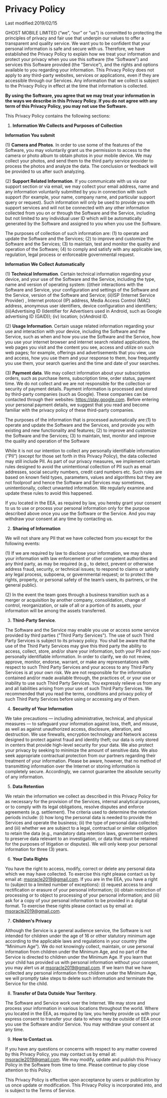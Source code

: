 # Privacy Policy

Last modified:2019/02/15

GHOST MOBILE LIMITED (“we”, “our” or “us”) is committed to protecting the
principles of privacy and fair use that underpin our values to offer a
transparent and quality service. We want you to be confident that your
personal information is safe and secure with us. Therefore, we have
established the Privacy Policy to explain how we treat your information and
protect your privacy when you use this software (the “Software”) and services
this Software provided (the “Service”), and the rights and options available
to you regarding your information. This Privacy Policy does not apply to any
third-party websites, services or applications, even if they are accessible
through our Services. Any information that we collect is subject to the
Privacy Policy in effect at the time that information is collected.

**By using the Software, you agree that we may treat your information in the
ways we describe in this Privacy Policy. If you do not agree with any term of
this Privacy Policy, you may not use the Software.**

This Privacy Policy contains the following sections:

1. **Information We Collects and Purposes of Collection**

**Information You submit**

(1) **Camera and Photos**. In order to use some of the features of the
Software, you may voluntarily grant us the permission to access to the camera
or photo album to obtain photos in your mobile device. We may collect your
photos, and send them to the third party service provider to process the
photos and analyze the data. The conclusion or feedback will be provided to us
after such analyzing.

(2) **Support Related Information**. If you communicate with us via our
support section or via email, we may collect your email address, name and any
information voluntarily submitted by you in connection with such support (for
example, your name, company name, and particular support query or request).
Such information will only be used to provide you with support services and
will not be connected with any other information collected from you on or
through the Software and the Service, including but not limited to any
individual user ID which will be automatically generated by the Software and
assigned to you when you use the Software.

The purposes of collection of such information are: (1) to operate and update
the Software and the Services; (2) to improve and customize the Software and
the Services; (3) to maintain, test and monitor the quality and operation of
the Software; (4) to comply and satisfy with any applicable law, regulation,
legal process or enforceable governmental request.

**Information We Collect Automatically**

(1) **Technical Information**. Certain technical information regarding your
device, and your use of the Software and the Service, including the type, name
and version of operating system: (i)their interactions with the Software and
Service, your configuration and settings of the Software and the Service,
version of the Software and Service; (ii)ISP (Internet Service Provider) ,
Internet protocol (IP) address, Media Access Control (MAC) address, anonymous
user identifiers, device configuration and identifiers; (iii)Advertising ID
(Identifier for Advertisers used in Android, such as Google advertising ID
(GAID)); (iv) location; (v)Android ID.

(2) **Usage Information**. Certain usage related information regarding your
use and interaction with your device, including the Software and the Service,
such as when and how you use the Software and the Service, how you use your
internet browser and internet search related applications, the web pages you
visit and the content you see, access and utilize on such web pages; for
example, offerings and advertisements that you view, use and access, how you
use them and your response to them, how frequently you use them, your search
queries and the time and date of your searches.

(3) **Payment data**. We may collect information about your subscription
orders, such as purchase items, subscription time, order status, payment time.
We do not collect and we are not responsible for the collection or security of
payment details. Payment information is processed and stored by third-party
companies (such as Google). These companies can be contacted through their
websites: https://play.google.com. Before entering your personal payment
details, we suggest that you read and become familiar with the privacy policy
of these third-party companies.

The purposes of the information that is processed automatically are:(1) to
operate and update the Software and the Services, and provide you with
existing and new functionality and features; (2) to improve and customize the
Software and the Services; (3) to maintain, test, monitor and improve the
quality and operation of the Software

While it is not our intention to collect any personally identifiable
information (“PII”) (except for those set forth in this Privacy Policy), the
data collected may still include PII. As part of our privacy measures, we
implement certain rules designed to avoid the unintentional collection of PII
such as email addresses, social security numbers, credit card numbers etc.
Such rules are based on known field types, parameters, values and algorithms
but they are not foolproof and hence the Software and Services may sometimes,
unintentionally, collect unwanted information. We regularly examine and update
these rules to avoid this happened.

If you located in the EEA, as required by law, you hereby grant your consent
to us to use or process your personal information only for the purpose
described above once you use the Software or the Service. And you may withdraw
your consent at any time by contacting us.

2. **Sharing of Information**

We will not share any PII that we have collected from you except for the
following events:

(1) If we are required by law to disclose your information, we may share your
information with law enforcement or other competent authorities and any third
party, as may be required (e.g., to detect, prevent or otherwise address
fraud, security, or technical issues; to respond to claims or satisfy any
legal process, subpoena, or governmental request; or to protect the rights,
property, or personal safety of the team’s users, its partners, or the general
public).

(2) In the event the team goes through a business transition such as a merger
or acquisition by another company, consolidation, change of control,
reorganization, or sale of all or a portion of its assets, your information
will be among the assets transferred.

3. **Third-Party Service**.

The Software and the Service may enable you use or access some service
provided by third parties ("Third Party Services"). The use of such Third
Party Services is subject to its privacy policy. You shall be aware that the
use of the Third Party Services may give this third party the ability to
access, collect, store, and/or share your information, both your PII and non-
personally identifiable information. In order to clarify, we do not review,
approve, monitor, endorse, warrant, or make any representations with respect
to such Third Party Services and your access to any Third Party Services is at
your own risk. We are not responsible for the information contained and/or
made available through, the practices of, or your use or inability to use such
Third Party Services. You expressly relieve us from any and all liabilities
arising from your use of such Third Party Services. We recommended that you
read the terms, conditions and privacy policy of such Third Party Services
before using or accessing any of them.

4. **Security of Your Information**

We take precautions — including administrative, technical, and physical
measures — to safeguard your information against loss, theft, and misuse, as
well as against unauthorized access, disclosure, alteration, and destruction.
We use firewalls, encryption technology and Network access designed to protect
against fraud and identity theft; our data is only stored in centers that
provide high-level security for your data. We also protect your privacy by
seeking to minimize the amount of sensitive data. We also seek appropriate
contractual protection from our partners regarding their treatment of your
information. Please be aware, however, that no method of transmitting
information over the Internet or storing information is completely secure.
Accordingly, we cannot guarantee the absolute security of any information.

5. **Data Retention**

We retain the information we collect as described in this Privacy Policy for
as necessary for the provision of the Services, internal analytical purposes,
or to comply with its legal obligations, resolve disputes and enforce
agreements (e.g. settlement). The criteria used to determine the retention
periods include: (i) how long the personal data is needed to provide the
Services and operate the business; (ii) the type of personal data collected;
and (iii) whether we are subject to a legal, contractual or similar obligation
to retain the data (e.g., mandatory data retention laws, government orders to
preserve data relevant to an investigation, or data that must be retained for
the purposes of litigation or disputes). We will only keep your personal
information for three (3) years.

6. **Your Data Rights**

You have the right to access, modify, correct or delete any personal data
which we may have collected. To exercise this right please contact us by email
at: msoracle2019@gmail.com. If you are in the EEA, you have a right to
(subject to a limited number of exceptions): (i) request access to and
rectification or erasure of your personal information; (ii) obtain restriction
of processing or to object to processing of your personal information; and
(iii) ask for a copy of your personal information to be provided in a digital
format. To exercise these rights please contact us by email at:
msoracle2019@gmail.com.

7. **Children's Privacy**

Although the Service is a general audience service, the Software is not
intended for children under the age of 16 or other statutory minimum age
according to the applicable laws and regulations in your country (the “Minimum
Age”). We do not knowingly collect, maintain, or use personal information from
children under the Minimum Age, and no part of the Service is directed to
children under the Minimum Age. If you learn that your child has provided us
with personal information without your consent, you may alert us at
msoracle2019@gmail.com. If we learn that we have collected any personal
information from children under the Minimum Age, we will promptly take steps
to delete such information and terminate the Service for the child.

8. **Transfer of Data Outside Your Territory**.

The Software and Service work over the Internet. We may store and process your
information in various locations throughout the world. Where you located in
the EEA, as required by law, you hereby provide us with your express consent
to transfer your data to where may be outside of EEA once you use the Software
and/or Service. You may withdraw your consent at any time.

9. **How to Contact us**.

If you have any questions or concerns with respect to any matter covered by
this Privacy Policy, you may contact us by email at: msoracle2019@gmail.com.
We may modify, update and publish this Privacy Policy in the Software from
time to time. Please continue to play close attention to this Policy.

This Privacy Policy is effective upon acceptance by users or publication by us
once update or modification. This Privacy Policy is incorporated into, and is
subject to the Terms of Service.

